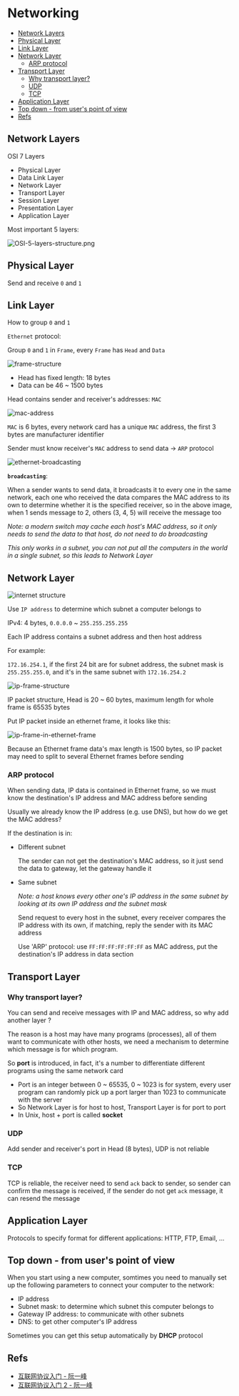 # Networking


- [Network Layers](#network-layers)
- [Physical Layer](#physical-layer)
- [Link Layer](#link-layer)
- [Network Layer](#network-layer)
  - [ARP protocol](#arp-protocol)
- [Transport Layer](#transport-layer)
  - [Why transport layer?](#why-transport-layer)
  - [UDP](#udp)
  - [TCP](#tcp)
- [Application Layer](#application-layer)
- [Top down - from user's point of view](#top-down---from-users-point-of-view)
- [Refs](#refs)


## Network Layers

OSI 7 Layers

- Physical Layer
- Data Link Layer
- Network Layer
- Transport Layer
- Session Layer
- Presentation Layer
- Application Layer

Most important 5 layers:

![OSI-5-layers-structure.png](./images/network_OSI-5-layers-structure.png)

## Physical Layer

Send and receive `0` and `1`

## Link Layer

How to group `0` and `1`

`Ethernet` protocol:

Group `0` and `1` in `Frame`, every `Frame` has `Head` and `Data`

![frame-structure](./images/network_network-frame-structure.png)

- Head has fixed length: 18 bytes
- Data can be 46 ~ 1500 bytes

Head contains sender and receiver's addresses: `MAC`

![mac-address](./images/network_mac-address.png)

`MAC` is 6 bytes, every network card has a unique `MAC` address, the first 3 bytes are manufacturer identifier

Sender must know receiver's `MAC` address to send data -> `ARP` protocol

![ethernet-broadcasting](./images/network_ethernet-broadcasting.png)

**`broadcasting`**:

When a sender wants to send data, it broadcasts it to every one in the same network, each one who received the data compares the MAC address to its own to determine whether it is the specified receiver, so in the above image, when 1 sends message to 2, others (3, 4, 5) will receive the message too

_Note: a modern switch may cache each host's MAC address, so it only needs to send the data to that host, do not need to do broadcasting_

_This only works in a subnet, you can not put all the computers in the world in a single subnet, so this leads to Network Layer_

## Network Layer

![internet structure](./images/network_internet-structure.png)

Use `IP address` to determine which subnet a computer belongs to

IPv4: 4 bytes, `0.0.0.0` ~ `255.255.255.255`

Each IP address contains a subnet address and then host address

For example:

`172.16.254.1`, if the first 24 bit are for subnet address, the subnet mask is `255.255.255.0`, and it's in the same subnet with `172.16.254.2`

![ip-frame-structure](./images/network_ip-frame-structure.png)

IP packet structure, Head is 20 ~ 60 bytes, maximum length for whole frame is 65535 bytes

Put IP packet inside an ethernet frame, it looks like this:

![ip-frame-in-ethernet-frame](./images/network_ip-frame-in-ethernet-frame.png)

Because an Ethernet frame data's max length is 1500 bytes, so IP packet may need to split to several Ethernet frames before sending

### ARP protocol

When sending data, IP data is contained in Ethernet frame, so we must know the destination's IP address and MAC address before sending

Usually we already know the IP address (e.g. use DNS), but how do we get the MAC address?

If the destination is in:

- Different subnet

  The sender can not get the destination's MAC address, so it just send the data to gateway, let the gateway handle it

- Same subnet

  *Note: a host knows every other one's IP address in the same subnet by looking at its own IP address and the subnet mask*

  Send request to every host in the subnet, every receiver compares the IP address with its own, if matching, reply the sender with its MAC address

  Use 'ARP' protocol: use `FF:FF:FF:FF:FF:FF` as MAC address, put the destination's IP address in data section


## Transport Layer

### Why transport layer?

You can send and receive messages with IP and MAC address, so why add another layer ?

The reason is a host may have many programs (processes), all of them want to communicate with other hosts, we need a mechanism to determine which message is for which program.

So **port** is introduced, in fact, it's a number to differentiate different programs using the same network card

- Port is an integer between 0 ~ 65535, 0 ~ 1023 is for system, every user program can randomly pick up a port larger than 1023 to communicate with the server
- So Network Layer is for host to host, Transport Layer is for port to port
- In Unix, host + port is called **socket**

### UDP

Add sender and receiver's port in Head (8 bytes), UDP is not reliable

### TCP

TCP is reliable, the receiver need to send `ack` back to sender, so sender can confirm the message is received, if the sender do not get `ack` message, it can resend the message


## Application Layer

Protocols to specify format for different applications: HTTP, FTP, Email, ...


## Top down - from user's point of view

When you start using a new computer, somtimes you need to manually set up the following parameters to connect your computer to the network:

- IP address
- Subnet mask: to determine which subnet this computer belongs to
- Gateway IP address: to communicate with other subnets
- DNS: to get other computer's IP address

Sometimes you can get this setup automatically by **DHCP** protocol


## Refs

- [互联网协议入门 - 阮一峰](http://www.ruanyifeng.com/blog/2012/05/internet_protocol_suite_part_i.html)
- [互联网协议入门 2 - 阮一峰](http://www.ruanyifeng.com/blog/2012/06/internet_protocol_suite_part_ii.html)
